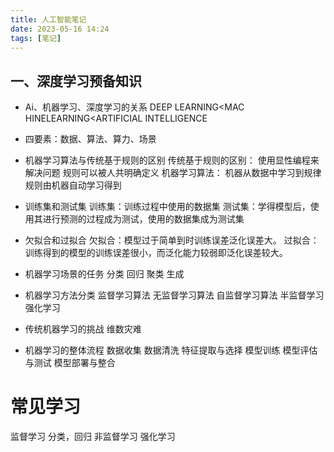 ```yaml
---
title: 人工智能笔记
date: 2023-05-16 14:24
tags: [笔记]
---
```


## 一、深度学习预备知识
* Ai、机器学习、深度学习的关系
DEEP LEARNING<MAC HINELEARNING<ARTIFICIAL INTELLIGENCE

* 四要素：数据、算法、算力、场景

* 机器学习算法与传统基于规则的区别
传统基于规则的区别：
    使用显性编程来解决问题
    规则可以被人共明确定义
机器学习算法：
    机器从数据中学习到规律
    规则由机器自动学习得到
* 训练集和测试集
    训练集：训练过程中使用的数据集
    测试集：学得模型后，使用其进行预测的过程成为测试，使用的数据集成为测试集
* 欠拟合和过拟合
    欠拟合：模型过于简单到时训练误差泛化误差大。
    过拟合：训练得到的模型的训练误差很小，而泛化能力较弱即泛化误差较大。
* 机器学习场景的任务
    分类
    回归
    聚类
    生成
* 机器学习方法分类
    监督学习算法
    无监督学习算法
    自监督学习算法
    半监督学习
    强化学习
* 传统机器学习的挑战
    维数灾难
* 机器学习的整体流程
    数据收集
    数据清洗
    特征提取与选择
    模型训练
    模型评估与测试
    模型部署与整合



# 常见学习
监督学习
    分类，回归
非监督学习
强化学习

